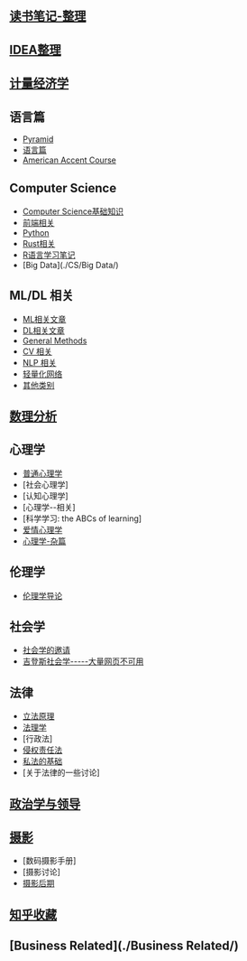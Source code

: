 ## [读书笔记-整理](./读书笔记-整理/) 

## [IDEA整理](./IDEA整理/)  

## [计量经济学](./计量经济学/) 

## 语言篇

- [Pyramid](./语言篇/Pyramid.html) 
- [语言篇](./语言篇/) 
- [American Accent Course](./语言篇/AAC目录.html) 

## Computer Science

- [Computer Science基础知识 ](./CS/cs/) 
- [前端相关](./CS/前端相关/) 
- [Python](./CS/Python/) 
- [Rust相关](./CS/Rust/)
- [R语言学习笔记](./CS/R语言学习笔记/) 
- [Big Data](./CS/Big Data/) 

## ML/DL 相关

- [ML相关文章](./ML&DL/MLArticles/) 
- [DL相关文章](./ML&DL/DLArticles/) 
- [General Methods](./ML&DL/general/) 
- [CV 相关](./ML&DL/CVPaper/) 
- [NLP 相关](./ML&DL/NLP/) 
- [轻量化网络](./ML&DL/轻量化网络/) 
- [其他类别](./ML&DL/) 

## [数理分析](./数理分析/) 

## 心理学

- [普通心理学](./心理学/心理学-普通心理学/) 
- [社会心理学]
- [认知心理学]
- [心理学--相关]
- [科学学习: the ABCs of learning]
- [爱情心理学](./心理学/爱情心理学/) 
- [心理学-杂篇](./心理学/心理学-相关) 

## 伦理学

- [伦理学导论](./伦理学/伦理学导论.html) 

## 社会学

- [社会学的邀请](./社会学/社会学的邀请/) 
- [吉登斯社会学-----大量网页不可用](./社会学/社会学-吉登斯社会学/) 

## 法律

- [立法原理](./法律/立法原理/) 
- [法理学](./法律/《法理学》——丹尼斯·劳埃德.html) 
- [行政法]
- [侵权责任法](./法律/法律-侵权责任法/) 
- [私法的基础](./法律/法律-私法的基础/) 
- [关于法律的一些讨论]

## [政治学与领导](./政治学与领导/) 

## [摄影](./摄影/) 

- [数码摄影手册]
- [摄影讨论]
- [摄影后期](./摄影/摄影——后期/) 

## [知乎收藏](./zhihu/) 

## [Business Related](./Business Related/) 